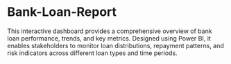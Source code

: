 # Bank-Loan-Report
This interactive dashboard provides a comprehensive overview of bank loan performance, trends, and key metrics. Designed using Power BI, it enables stakeholders to monitor loan distributions, repayment patterns, and risk indicators across different loan types and time periods.
